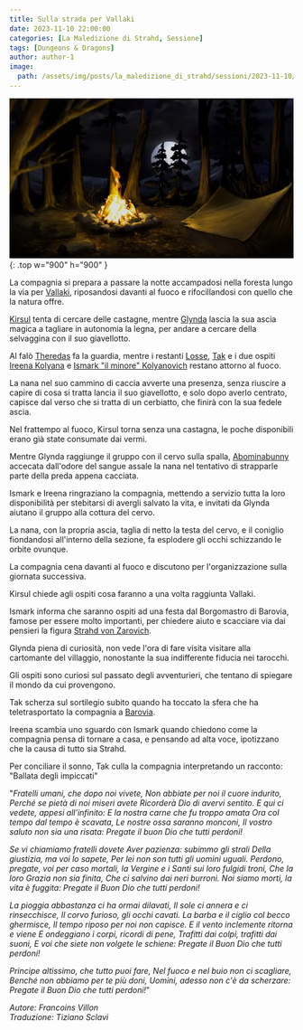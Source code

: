 ```yaml
---
title: Sulla strada per Vallaki
date: 2023-11-10 22:00:00
categories: [La Maledizione di Strahd, Sessione]
tags: [Dungeons & Dragons]
author: author-1
image:
  path: /assets/img/posts/la_maledizione_di_strahd/sessioni/2023-11-10/falo.webp
---
```


![Desktop View](/assets/img/posts/la_maledizione_di_strahd/sessioni/2023-11-10/falo.webp){: .top w="900" h="900" }

La compagnia si prepara a passare la notte accampadosi nella foresta lungo la via per [Vallaki](/posts/Vallaki), riposandosi davanti al fuoco e rifocillandosi con quello che la natura offre.

[Kirsul](/posts/Kirsul_Corman) tenta di cercare delle castagne, mentre [Glynda](/posts/Glynda_Battlestout) lascia la sua ascia magica a tagliare in autonomia la legna, per andare a cercare della selvaggina con il suo giavellotto.

Al falò [Theredas](/posts/Theredas_il_Forestiero) fa la guardia, mentre i restanti [Losse](/posts/Losse_Von_Anne), [Tak](/posts/Tak_Trooblood) e i due ospiti [Ireena Kolyana](/posts/Ireena_Kolyana) e [Ismark "il minore" Kolyanovich](/posts/Ismark_Kolyanovich) restano attorno al fuoco.

La nana nel suo cammino di caccia avverte una presenza, senza riuscire a capire di cosa si tratta lancia il suo giavellotto, e solo dopo averlo centrato, capisce dal verso che si tratta di un cerbiatto, che finirà con la sua fedele ascia.

Nel frattempo al fuoco, Kirsul torna senza una castagna, le poche disponibili erano già state consumate dai vermi.

Mentre Glynda raggiunge il gruppo con il cervo sulla spalla, [Abominabunny](/posts/Tak_Trooblood#abominabunny) accecata dall'odore del sangue assale la nana nel tentativo di strapparle parte della preda appena cacciata.

Ismark e Ireena ringraziano la compagnia, mettendo a servizio tutta la loro disponibilità per stebitarsi di avergli salvato la vita, e invitati da Glynda aiutano il gruppo alla cottura del cervo.

La nana, con la propria ascia, taglia di netto la testa del cervo, e il coniglio fiondandosi all'interno della sezione, fa esplodere gli occhi schizzando le orbite ovunque.

La compagnia cena davanti al fuoco e discutono per l'organizzazione sulla giornata successiva.

Kirsul chiede agli ospiti cosa faranno a una volta raggiunta Vallaki.

Ismark informa che saranno ospiti ad una festa dal Borgomastro di Barovia, famose per essere molto importanti, per chiedere aiuto e scacciare via dai pensieri la figura [Strahd von Zarovich](/posts/Strahd_von_Zarovich).

Glynda piena di curiosità, non vede l'ora di fare visita visitare alla cartomante del villaggio, nonostante la sua indifferente fiducia nei tarocchi.

Gli ospiti sono curiosi sul passato degli avventurieri, che tentano di spiegare il mondo da cui provengono.

Tak scherza sul sortilegio subito quando ha toccato la sfera che ha teletrasportato la compagnia a [Barovia](/posts/Barovia).

Ireena scambia uno sguardo con Ismark quando chiedono come la compagnia pensa di tornare a casa, e pensando ad alta voce, ipotizzano che la causa di tutto sia Strahd.

Per conciliare il sonno, Tak culla la compagnia interpretando un racconto: "Ballata degli impiccati"

"*Fratelli umani, che dopo noi vivete,
Non abbiate per noi il cuore indurito,
Perché se pietà di noi miseri avete
Ricorderà Dio di avervi sentito.
E qui ci vedete, appesi all’infinito:
E la nostra carne che fu troppo amata
Ora col tempo dal tempo è scavata,
Le nostre ossa saranno monconi,
Il vostro saluto non sia una risata:
Pregate il buon Dio che tutti perdoni!*

*Se vi chiamiamo fratelli dovete
Aver pazienza: subimmo gli strali
Della giustizia, ma voi lo sapete,
Per lei non son tutti gli uomini uguali.
Perdono, pregate, voi per caso mortali,
la Vergine e i Santi sui loro fulgidi troni,
Che la loro Grazia non sia finita,
Che ci salvino dai neri burroni.
Noi siamo morti, la vita è fuggita:
Pregate il Buon Dio che tutti perdoni!*

*La pioggia abbastanza ci ha ormai dilavati,
Il sole ci annera e ci rinsecchisce,
Il corvo furioso, gli occhi cavati.
La barba e il ciglio col becco ghermisce,
Il tempo riposo per noi non capisce.
E il vento inclemente ritorna e viene
E ondeggiano i corpi, ricordi di pene,
Trafitti dai colpi, trafitti dai suoni,
E voi che siete non volgete le schiene:
Pregate il Buon Dio che tutti perdoni!*

*Principe altissimo, che tutto puoi fare,
Nel fuoco e nel buio non ci scagliare,
Benché non abbiamo per te più doni,
Uomini, adesso non c'è da scherzare:
Pregate il Buon Dio che tutti perdoni!*"

*Autore: Francoins Villon  
Traduzione: Tiziano Sclavi*
